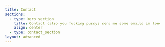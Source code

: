 ```yaml
---
title: Contact
sections:
  - type: hero_section
    title: Contact (also you fucking pussys send me some emails im lonely)
    align: center
  - type: contact_section
layout: advanced
---
```

